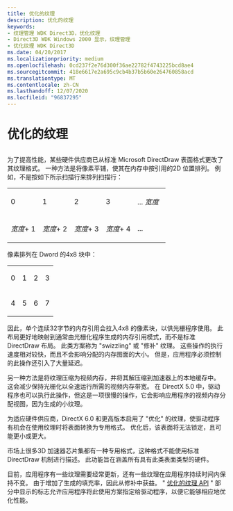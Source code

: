 ```yaml
---
title: 优化的纹理
description: 优化的纹理
keywords:
- 纹理管理 WDK Direct3D，优化纹理
- Direct3D WDK Windows 2000 显示，纹理管理
- 优化纹理 WDK Direct3D
ms.date: 04/20/2017
ms.localizationpriority: medium
ms.openlocfilehash: 0cd237f2e76d300f36ae22782f4743225bcd8ae4
ms.sourcegitcommit: 418e6617e2a695c9cb4b37b5b60e264760858acd
ms.translationtype: MT
ms.contentlocale: zh-CN
ms.lasthandoff: 12/07/2020
ms.locfileid: "96837295"
---
```

# <a name="optimized-textures"></a>优化的纹理


## <span id="ddk_optimized_textures_gg"></span><span id="DDK_OPTIMIZED_TEXTURES_GG"></span>


为了提高性能，某些硬件供应商已从标准 Microsoft DirectDraw 表面格式更改了其纹理格式。 一种方法是将像素平铺，使其在内存中按引用的2D 位置排列。 例如，不是按如下所示扫描行来排列扫描行：

<table>
<colgroup>
<col width="20%" />
<col width="20%" />
<col width="20%" />
<col width="20%" />
<col width="20%" />
</colgroup>
<tbody>
<tr class="odd">
<td align="left"><p>0</p></td>
<td align="left"><p>1</p></td>
<td align="left"><p>2</p></td>
<td align="left"><p>3</p></td>
<td align="left"><p>... <em>宽度</em></p></td>
</tr>
<tr class="even">
<td align="left"><p><em>宽度</em>+ 1</p></td>
<td align="left"><p><em>宽度</em>+ 2</p></td>
<td align="left"><p><em>宽度</em>+ 3</p></td>
<td align="left"><p><em>宽度</em>+ 4</p></td>
<td align="left"><p>...</p></td>
</tr>
</tbody>
</table>

 

像素排列在 Dword 的4x8 块中：

<table>
<colgroup>
<col width="25%" />
<col width="25%" />
<col width="25%" />
<col width="25%" />
</colgroup>
<tbody>
<tr class="odd">
<td align="left"><p>0</p></td>
<td align="left"><p>1</p></td>
<td align="left"><p>2</p></td>
<td align="left"><p>3</p></td>
</tr>
<tr class="even">
<td align="left"><p>4</p></td>
<td align="left"><p>5</p></td>
<td align="left"><p>6</p></td>
<td align="left"><p>7</p></td>
</tr>
</tbody>
</table>

 

因此，单个连续32字节的内存引用会拉入4x8 的像素块，以供光栅程序使用。 此布局更好地映射到通常由光栅化程序生成的内存引用模式，而不是标准 DirectDraw 布局。 此类方案称为 "swizzling" 或 "修补" 纹理。 这些操作的执行速度相对较快，而且不会影响分配的内存图面的大小。 但是，应用程序必须控制的此操作还引入了大量延迟。

另一种方法是将纹理压缩为视频内存，并将其解压缩到加速器上的本地缓存中。 这会减少保持光栅化以全速运行所需的视频内存带宽。 在 DirectX 5.0 中，驱动程序也可以执行此操作，但这是一项很慢的操作，它会影响应用程序的视频内存分配视图，因为生成的小纹理。

为适应硬件供应商，DirectX 6.0 和更高版本启用了 "优化" 的纹理，使驱动程序有机会在使用纹理时将表面转换为专用格式。 优化后，该表面将无法锁定，且可能更小或更大。

市场上很多3D 加速器芯片集都有一种专用格式，这种格式不能使用标准 DirectDraw 机制进行描述。 此功能旨在涵盖所有具有此类表面类型的硬件。

目前，应用程序有一些纹理需要经常更新，还有一些纹理在应用程序持续时间内保持不变。 由于增加了生成的填充率，因此从修补中获益。 " [优化的纹理 API](optimized-texture-api.md) " 部分中显示的标志允许应用程序将此使用方案指定给驱动程序，以便它能够相应地优化性能。

 

 





